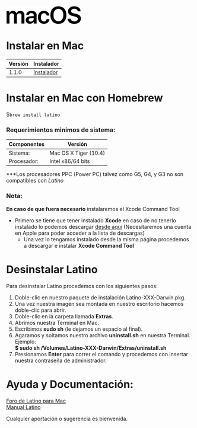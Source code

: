 <img width="40%" src ="https://raw.githubusercontent.com/MelvinG24/Latino/master/.readme/imgs/macOS.svg" />

# Instalar en Mac
| Versión | Instalador |
|---|---|
|  1.1.0  | [Instalador](https://github.com/MelvinG24/Latino/releases/download/v1.1.0/Latino-1.1.0-MacOS.pkg) |
# Instalar en Mac con Homebrew 
$`brew install latino`
### Requerimientos minimos de sistema:
|Componentes|Versión|
|---|---|
|Sistema:|Mac OS X Tiger (10.4)|
|Procesador:|Intel x86/64 bits|

***Los procesadores PPC (Power PC) talvez como G5, G4, y G3 no son compatibles con *Latino*

### Nota:
**En caso de que fuera necesario** instalaremos el Xcode Command Tool
* Primero se tiene que tener instalado **Xcode**
en caso de no tenerlo instalado lo podemos descargar [desde aquí](https://developer.apple.com/download/more/)
(Necesitaremos una cuenta en Apple para poder acceder a la lista de descargas)
    - Una vez lo tengamos instalado desde la misma página procedemos a descargar e instalar **Xcode Command Tool**

# Desinstalar Latino
Para desinstalar Latino procedemos con los siguientes pasos:
1. Doble-clic en nuestro paquete de instalación Latino-XXX-Darwin.pkg.
2. Una vez nuestra imagen sea montada en nuestro escritorio hacemos doble-clic para abrir.
3. Doble-clic en la carpeta llamada **Extras**.
4. Abrimos nuestra Terminal en Mac.
5. Escribimos **sudo sh** (le dejamos un espacio al final).
6. Agaramos y soltamos nuestro archivo **uninstall.sh** en nuestra Terminal.<br/>
    Ejemplo:<br/>
	    **$ sudo sh /Volumes/Latino-XXX-Darwin/Extras/uninstall.sh**
7. Presionamos **Enter** para correr el comando y procedemos con insertar nuestra contraseña de administrador.

# Ayuda y Documentación:
[Foro de Latino para Mac](http://lenguaje-latino.org/foro/mac/)<br/>
[Manual Latino](http://manual.lenguaje-latino.org/)

Cualquier aportación o sugerencia es bienvenida.
